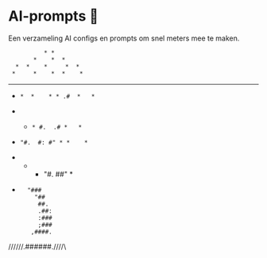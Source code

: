 # AI-prompts 🧠

Een verzameling AI configs en prompts om snel meters mee te maken.



              * *    
           *    *  *
      *  *    *     *  *
     *     *    *  *    *
 * *   *    *    *    *   *
 *     *  *    * * .#  *   *
 *   *     * #.  .# *   *
  *     "#.  #: #" * *    *
 *   * * "#. ##"       *
   *       "###
             "##
              ##.
              .##:
              :###
              ;###
            ,####.
/\/\/\/\/\/.######.\/\/\/\/\
